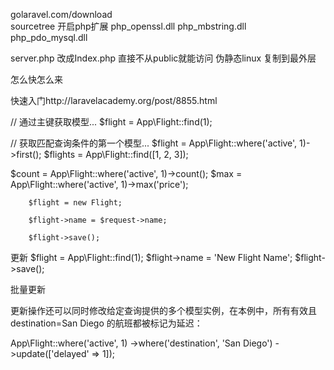 
golaravel.com/download  
sourcetree
开启php扩展 php_openssl.dll  php_mbstring.dll php_pdo_mysql.dll

server.php 改成Index.php 直接不从public就能访问
伪静态linux 复制到最外层

怎么快怎么来

快速入门http://laravelacademy.org/post/8855.html

// 通过主键获取模型...
$flight = App\Flight::find(1);

// 获取匹配查询条件的第一个模型...
$flight = App\Flight::where('active', 1)->first();
$flights = App\Flight::find([1, 2, 3]);


$count = App\Flight::where('active', 1)->count();
$max = App\Flight::where('active', 1)->max('price');

        $flight = new Flight;

        $flight->name = $request->name;

        $flight->save();

更新
$flight = App\Flight::find(1);
$flight->name = 'New Flight Name';
$flight->save();

批量更新

更新操作还可以同时修改给定查询提供的多个模型实例，在本例中，所有有效且 destination=San Diego 的航班都被标记为延迟：

App\Flight::where('active', 1)
      ->where('destination', 'San Diego')
      ->update(['delayed' => 1]);

      
